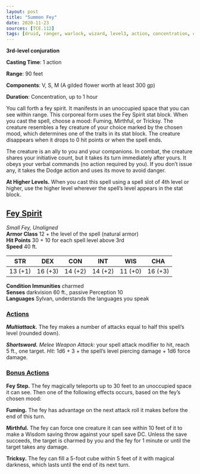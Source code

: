 ```yaml
---
layout: post
title: "Summon Fey"
date: 2020-11-23
sources: [TCE.112]
tags: [druid, ranger, warlock, wizard, level3, action, concentration, conjuration]
---
```


**3rd-level conjuration**

**Casting Time**: 1 action

**Range**: 90 feet

**Components**: V, S, M (A gilded flower worth at least 300 gp)

**Duration**: Concentration, up to 1 hour

You call forth a fey spirit. It manifests in an unoccupied space that you can see within range. This corporeal form uses the Fey Spirit stat block. When you cast the spell, choose a mood: Fuming, Mirthful, or Tricksy. The creature resembles a fey creature of your choice marked by the chosen mood, which determines one of the traits in its stat block. The creature disappears when it drops to 0 hit points or when the spell ends.

The creature is an ally to you and your companions. In combat, the creature shares your initiative count, but it takes its turn immediately after yours. It obeys your verbal commands (no action required by you). If you don’t issue any, it takes the Dodge action and uses its move to avoid danger.

**At Higher Levels.** When you cast this spell using a spell slot of 4th level or higher, use the higher level wherever the spell’s level appears in the stat block.

## <u>Fey Spirit</u>

*Small Fey, Unaligned*  
**Armor Class** 12 + the level of the spell (natural armor)  
**Hit Points** 30 + 10 for each spell level above 3rd  
**Speed** 40 ft.

| STR   | DEX   | CON   | INT   | WIS   | CHA   |
|:-----:|:-----:|:-----:|:-----:|:-----:|:-----:|
|13 (+1)|16 (+3)|14 (+2)|14 (+2)|11 (+0)|16 (+3)|

**Condition Immunities** charmed  
**Senses** darkvision 60 ft., passive Perception 10  
**Languages** Sylvan, understands the languages you speak

### <u>Actions</u>
***Multiattack.*** The fey makes a number of attacks equal to half this spell’s level (rounded down).

***Shortsword.*** *Melee Weapon Attack:* your spell attack modifier to hit, reach 5 ft., one target.
*Hit:* 1d6 + 3 + the spell’s level piercing damage + 1d6 force damage.

### <u>Bonus Actions</u>
**Fey Step.** The fey magically teleports up to 30 feet to an unoccupied space it can see. Then one of the following effects occurs, based on the fey’s chosen mood:

**Fuming.** The fey has advantage on the next attack roll it makes before the end of this turn.

**Mirthful.** The fey can force one creature it can see within 10 feet of it to make a Wisdom saving throw against your spell save DC. Unless the save succeeds, the target is charmed by you and the fey for 1 minute or until the target takes any damage.

**Tricksy.** The fey can fill a 5-foot cube within 5 feet of it with magical darkness, which lasts until the end of its next turn.
